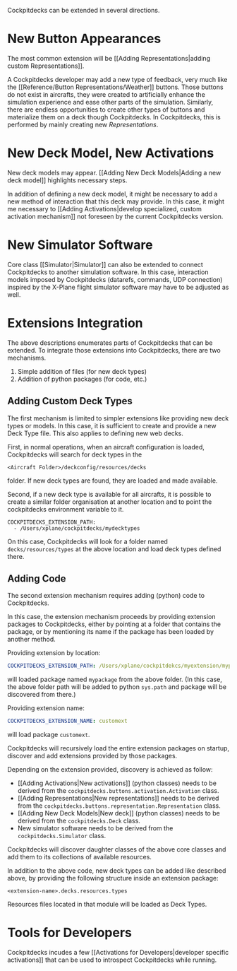 Cockpitdecks can be extended in several directions.

# New Button Appearances

The most common extension will be [[Adding Representations|adding custom Representations]].

A Cockpitdecks developer may add a new type of feedback, very much like the [[Reference/Button Representations/Weather]] buttons. Those buttons do not exist in aircrafts, they were created to artificially enhance the simulation experience and ease other parts of the simulation. Similarly, there are endless opportunities to create other types of buttons and materialize them on a deck though Cockpitdecks. In Cockpitdecks, this is performed by mainly creating new *Representations*.

# New Deck Model, New Activations

New deck models may appear. [[Adding New Deck Models|Adding a new deck model]] highlights necessary steps.

In addition of defining a new deck model, it might be necessary to add a new method of interaction that this deck may provide. In this case, it might me necessary to [[Adding Activations|develop specialized, custom activation mechanism]] not foreseen by the current Cockpitdecks version.

# New Simulator Software

Core class [[Simulator|Simulator]] can also be extended to connect Cockpitdecks to another simulation software. In this case, interaction models imposed by Cockpitdecks (datarefs, commands, UDP connection) inspired by the X-Plane flight simulator software may have to be adjusted as well.

# Extensions Integration

The above descriptions enumerates parts of Cockpitdecks that can be extended. To integrate those extensions into Cockpitdecks, there are two mechanisms.

1. Simple addition of files (for new deck types)
2. Addition of python packages (for code, etc.)

## Adding Custom Deck Types

The first mechanism is limited to simpler extensions like providing new deck types or models. In this case, it is sufficient to create and provide a new Deck Type file. This also applies to defining new web decks.

First, in normal operations, when an aircraft configuration is loaded, Cockpitdecks will search for deck types in the

```
<Aircraft Folder>/deckconfig/resources/decks
```

folder. If new deck types are found, they are loaded and made available.

Second, if a new deck type is available for all aircrafts, it is possible to create a similar folder organisation at another location and to point the cockpitdecks environment variable to it.

```
COCKPITDECKS_EXTENSION_PATH:
  - /Users/xplane/cockpitdecks/mydecktypes
```

On this case, Cockpitdecks will look for a folder named `decks/resources/types` at the above location and load deck types defined there.

## Adding Code

The second extension mechanism requires adding (python) code to Cockpitdecks.

In this case, the extension mechanism proceeds by providing extension packages to Cockpitdecks, either by pointing at a folder that contains the package, or by mentioning its name if the package has been loaded by another method.

Providing extension by location:

```yaml
COCKPITDECKS_EXTENSION_PATH: /Users/xplane/cockpitdekcs/myextension/mypackage
```

will loaded package named `mypackage` from the above folder. (In this case, the above folder path will be added to python `sys.path` and package will be discovered from there.)

Providing extension name:

```yaml
COCKPITDECKS_EXTENSION_NAME: customext
```

will load package `customext`.

Cockpitdecks will recursively load the entire extension packages on startup, discover and add extensions provided by those packages.

Depending on the extension provided, discovery is achieved as follow:

- [[Adding Activations|New activations]] (python classes) needs to be derived from the `cockpitdecks.buttons.activation.Activation` class.
- [[Adding Representations|New representations]] needs to be derived from the `cockpitdecks.buttons.representation.Representation` class.
- [[Adding New Deck Models|New deck]] (python classes) needs to be derived from the `cockpitdecks.Deck` class.
- New simulator software needs to be derived from the `cockpitdecks.Simulator` class.

Cockpitdecks will discover daughter classes of the above core classes and add them to its collections of available resources.

In addition to the above code, new deck types can be added like described above, by providing the following structure inside an extension package:

```
<extension-name>.decks.resources.types
```

Resources files located in that module will be loaded as Deck Types.

# Tools for Developers

Cockpitdecks incudes a few [[Activations for Developers|developer specific activations]] that can be used to introspect Cockpitdecks while running.
